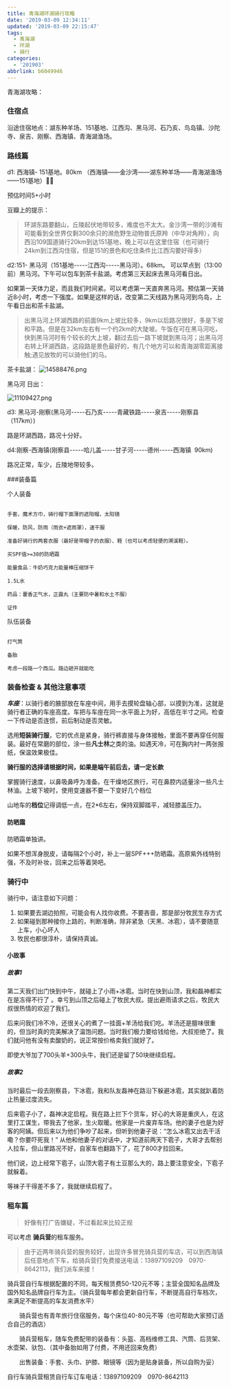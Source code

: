 ```yaml
---
title: 青海湖环湖骑行攻略
date: '2019-03-09 12:34:11'
updated: '2019-03-09 22:15:47'
tags:
  - 青海湖
  - 环湖
  - 骑行
categories:
  - '201903'
abbrlink: b6049946
---
```

青海湖攻略：

### 住宿点

沿途住宿地点：湖东种羊场、151基地、江西沟、黑马河、石乃亥、鸟岛镇、沙陀寺、泉吉、刚察、西海镇、青海湖渔场。

### 路线篇

d1: 西海镇- 151基地。80km （西海镇——金沙湾——湖东种羊场——青海湖渔场——151基地）

预估时间5+小时

豆瓣上的提示：

>环湖东路要翻山，丘陵起伏地带较多，难度也不太大。金沙湾一带的沙滩有可能看到全世界仅剩300余只的濒危野生动物普氏原羚（中华对角羚），向西沿109国道骑行20km到达151基地，晚上可以在这里住宿（也可骑行24km到江西沟住宿，但是151的景色和吃住条件比江西沟要好得多）

  

d2:151- 黑马河（151基地-----江西沟-----黑马河）。68km。 可以早点到（13:00前）黑马河。下午可以包车到茶卡盐湖。考虑第三天起床去黑马河看日出。

如果第一天体力足，而且我们时间紧。可以考虑第一天直奔黑马河。预估第一天骑近8小时，考虑一下强度。如果是这样的话，改变第二天线路为黑马河到鸟岛，上午看日出和茶卡盐湖。

>出黑马河上环湖西路的前面9km上坡比较多，9km以后路况很好，多是下坡和平路。但是在32km左右有一个约2km的大陡坡。午饭在可在黑马河吃，快到黑马河时有个较长的大上坡，翻过去后一路下坡就到黑马河；出黑马河右转上环湖西路，这段路是景色最好的，有几个地方可以和青海湖零距离接触;遇见放牧的可以骑他们的马。

  

茶卡盐湖：
![14588476.png](https://img.hacpai.com/file/2019/03/14588476-8460f59e.png)




黑马河 日出：

![11109427.png](https://img.hacpai.com/file/2019/03/11109427-4ef79a6e.png)




d3: 黑马河-刚察(黑马河-----石乃亥-----青藏铁路-----泉吉-----刚察县（117km）)

路是环湖西路，路况十分好。

  

d4:刚察-西海镇(刚察县-----哈儿盖-----甘子河-----德州-----西海镇  90km)

路况正常，车少，丘陵地带较多。

  

###装备篇

个人装备

```

手套，魔术方巾，骑行帽下面薄的遮阳帽，太阳镜

保暖，防风，防雨（雨衣+遮雨罩），速干服

准备好骑行的两套衣服（最好是带帽子的衣服）、鞋（也可以考虑轻便的溯溪鞋）。

买SPF值>=30的防晒霜

能量食品：牛奶巧克力能量棒压缩饼干

1.5L水

药品：藿香正气水，正露丸（主要防中暑和水土不服）

证件

```

队伍装备

```

打气筒

备胎

考虑一段路一个西瓜。路边砸开就能吃  

```

  

### 装备检查 & 其他注意事项

***车座***：以骑行者的腋部放在车座中间，用手去摸轮盘轴心部，以摸到为准，这就是骑行者正确的车座高度。车把与车座在同一水平面上为好，高低在半寸之间。检查一下传动是否连惯，前后制动是否灵敏。

  

选用**短装骑行服**，它的优点是紧身，骑行裤直接与身体接触，里面不要再穿任何服装。最好在常磨的部位，涂一些**凡士林**之类的油。如遇天冷，可在胸内衬一两张报纸，保温效果极佳。

**骑行服的选择请根据时间，如果是端午前后去，请一定长款**

  
掌握骑行速度，以鼻吸鼻呼为准备。在干燥地区旅行，可在鼻腔内适量涂一些凡士林油。上坡下坡时，使用变速器不要一下变好几个档位

  

山地车的**档位**记得调低一点，在2*6左右，保持双脚踏平，减轻膝盖压力。

#### 防晒霜
防晒霜单独讲。

如果不想浑身脱皮，请每隔2个小时，补上一层SPF+++防晒霜。高原紫外线特别强，不及时补妆，回来之后等着哭吧。

### 骑行中
骑行中，请注意如下问题：

1. 如果要去湖边拍照，可能会有人找你收费。不要吝啬，那是部分牧民生存方式
2. 如果碰到那种接你上路的，判断准确，除非紧急（天黑、冰雹），请不要随意上车，小心坏人
3. 牧民也都很淳朴，请保持真诚。

#### 小故事
##### 故事1
第二天我们出门快到中午，就碰上了小雨+冰雹。当时在快到山顶，我和磊神都实在是冻得不行了 。幸亏到山顶之后碰上了牧民大叔。提出避雨请求之后，牧民大叔很热情的欢迎了我们。

后来问我们冷不冷，还很关心的煮了一挂面+羊汤给我们吃。羊汤还是膻味很重的，但当时真的完美解决了温饱问题。当时我们极力要给钱给他，大叔拒绝了。我们就问他有没有卖酸奶的，说正常按价格卖我们就好了。

即使大爷加了700头羊+300头牛，我们还是留了50块继续启程。


##### 故事2
当时最后一段去刚察县，下冰雹，我和队友磊神在路沿下躲避冰雹，其实就趴着防止热量过度流失。

后来雹子小了，磊神决定启程。我在路上拦下个货车，好心的大哥是重庆人，在这里打工谋生，带我去了他家，生火取暖。他家是一片废弃车场。他的妻子也是为好客的阿姨。但后来以为他们争吵了起来，但听到他妻子说：“怎么冰雹又出去干活嘞？你要吓死我！” 从他和他妻子的对话中，才知道前两天下雹子，大哥才去帮别人拉车，但山里路况不好，自家车也翻路下了，花了800才拉回来。

他们说，边上经常下雹子，山顶大雹子有土豆那么大的，路上要注意安全，下雹子就躲着。

等袜子干得差不多了，我就继续启程了。
  

### 租车篇

  

> 好像有打广告嫌疑，不过看起来比较正规

  

可以考虑 **骑兵营**的租车服务。


>由于近两年骑兵营的服务较好，出现许多冒充骑兵营的车店，可以到西海镇后任意地点下车，给骑兵营打免费接送电话：13897109209　0970-8642113，我们派车来接！

  

骑兵营自行车根据配置的不同，每天租赁费50-120元不等；主营全国知名品牌及国外知名品牌自行车为主。（骑兵营每年都会更新自行车，不断提高自行车档次，来满足不断提高的车友消费水平）

　　骑兵营也有青年旅行住宿服务，每个床位40-80元不等（也可帮助大家预订适合自己的酒店）

　　骑兵营租车，随车免费配带的装备有：头盔、高档维修工具、汽筒、后货架、水壶架、驮包、（其中备胎如用了付费，不用还回来免费）

　　出售装备：手套、头巾、护膝、眼镜等（因为是贴身装备，所以自购为妥）

自行车骑兵营租赁自行车订车电话：13897109209　0970-8642113